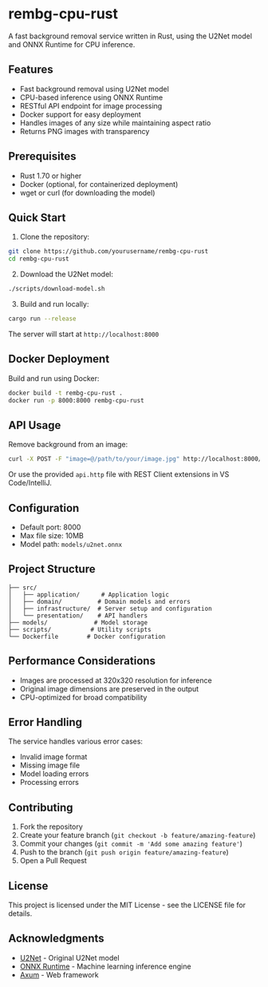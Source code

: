 # rembg-cpu-rust

A fast background removal service written in Rust, using the U2Net model and ONNX Runtime for CPU inference.

## Features

- Fast background removal using U2Net model
- CPU-based inference using ONNX Runtime
- RESTful API endpoint for image processing
- Docker support for easy deployment
- Handles images of any size while maintaining aspect ratio
- Returns PNG images with transparency

## Prerequisites

- Rust 1.70 or higher
- Docker (optional, for containerized deployment)
- wget or curl (for downloading the model)

## Quick Start

1. Clone the repository:
```bash
git clone https://github.com/yourusername/rembg-cpu-rust
cd rembg-cpu-rust
```

2. Download the U2Net model:
```bash
./scripts/download-model.sh
```

3. Build and run locally:
```bash
cargo run --release
```

The server will start at `http://localhost:8000`

## Docker Deployment

Build and run using Docker:

```bash
docker build -t rembg-cpu-rust .
docker run -p 8000:8000 rembg-cpu-rust
```

## API Usage

Remove background from an image:

```bash
curl -X POST -F "image=@/path/to/your/image.jpg" http://localhost:8000/api/rem-bg -o output.png
```

Or use the provided `api.http` file with REST Client extensions in VS Code/IntelliJ.

## Configuration

- Default port: 8000
- Max file size: 10MB
- Model path: `models/u2net.onnx`

## Project Structure

```
├── src/
│   ├── application/      # Application logic
│   ├── domain/          # Domain models and errors
│   ├── infrastructure/  # Server setup and configuration
│   └── presentation/    # API handlers
├── models/             # Model storage
├── scripts/           # Utility scripts
└── Dockerfile        # Docker configuration
```

## Performance Considerations

- Images are processed at 320x320 resolution for inference
- Original image dimensions are preserved in the output
- CPU-optimized for broad compatibility

## Error Handling

The service handles various error cases:
- Invalid image format
- Missing image file
- Model loading errors
- Processing errors

## Contributing

1. Fork the repository
2. Create your feature branch (`git checkout -b feature/amazing-feature`)
3. Commit your changes (`git commit -m 'Add some amazing feature'`)
4. Push to the branch (`git push origin feature/amazing-feature`)
5. Open a Pull Request

## License

This project is licensed under the MIT License - see the LICENSE file for details.

## Acknowledgments

- [U2Net](https://github.com/xuebinqin/U-2-Net) - Original U2Net model
- [ONNX Runtime](https://onnxruntime.ai/) - Machine learning inference engine
- [Axum](https://github.com/tokio-rs/axum) - Web framework